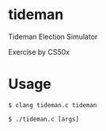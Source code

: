 # tideman
Tideman Election Simulator

Exercise by CS50x

# Usage

```
$ clang tideman.c tideman
```

```
$ ./tideman.c [args]
```

